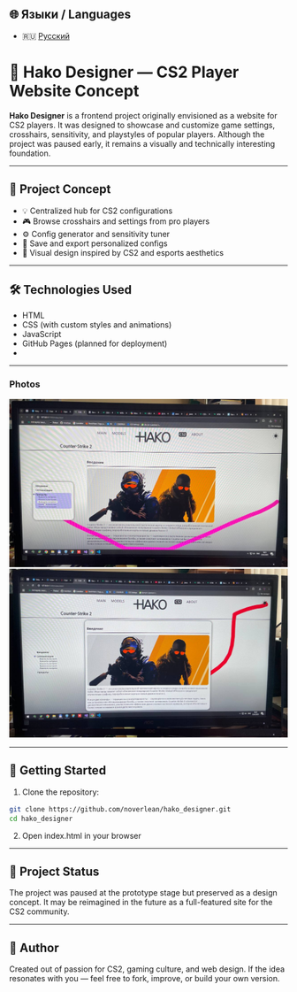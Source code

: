 ## 🌐 Языки / Languages

- 🇷🇺 [Русский](README.ru.md)

# 🎯 Hako Designer — CS2 Player Website Concept

**Hako Designer** is a frontend project originally envisioned as a website for CS2 players. It was designed to showcase and customize game settings, crosshairs, sensitivity, and playstyles of popular players. Although the project was paused early, it remains a visually and technically interesting foundation.

---

## 🧠 Project Concept

- 💡 Centralized hub for CS2 configurations  
- 🎮 Browse crosshairs and settings from pro players  
- ⚙️ Config generator and sensitivity tuner  
- 📁 Save and export personalized configs  
- 🧩 Visual design inspired by CS2 and esports aesthetics

---

## 🛠️ Technologies Used

- HTML  
- CSS (with custom styles and animations)  
- JavaScript  
- GitHub Pages (planned for deployment)
- 
---

### Photos
![Главное меню](./screenshots/cs2.png)
![Главное меню](./screenshots/cs2_1.png)

---

## 🚀 Getting Started

1. Clone the repository:
```bash
git clone https://github.com/noverlean/hako_designer.git
cd hako_designer
```

2. Open index.html in your browser

---

## 📌 Project Status
The project was paused at the prototype stage but preserved as a design concept. It may be reimagined in the future as a full-featured site for the CS2 community.

---

## 🤝 Author
Created out of passion for CS2, gaming culture, and web design. If the idea resonates with you — feel free to fork, improve, or build your own version.
